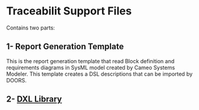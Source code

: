 # Traceabilit Support Files
Contains two parts:


## 1- Report Generation Template
This is the report generation template that read Block definition and requirements diagrams in SysML model created by Cameo Systems Modeler. 
This template creates a DSL descriptions that can be imported by DOORS.


## 2- [DXL Library](https://github.com/andaamal/ThesisArtifacts/tree/master/Traceability/DXL%20Library%20for%20SysML%20Model)



